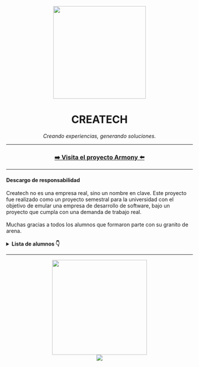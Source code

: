 <div align="center">
<a href="https://github.com/createchsoftware"><img src="https://avatars.githubusercontent.com/u/159196996" width="250px"></a>
<h1>CREATECH</h1>
<i>Creando experiencias, generando soluciones.</i>
<hr>
<h3><a href="https://github.com/createchsoftware/armony">➡️ Visita el proyecto Armony ⬅️</a></h3>
</div>
<hr>
<h4> Descargo de responsabilidad</h4>
Createch no es una empresa real, sino un nombre en clave. Este proyecto fue realizado como un proyecto semestral para la universidad con el objetivo de emular una empresa de desarrollo de software,
bajo un proyecto que cumpla con una demanda de trabajo real.
<br><br>
Muchas gracias a todos los alumnos que formaron parte con su granito de arena.
<br><br>
<details> <summary><b>Lista de alumnos 👇</b></summary>
<i>Profesora: Corina Araceli Ortíz Pérez</i><br><br>

| Nombre | Departamento |
| ------------- | ------------- |
| Héctor Álvarez | Diseño |
| Marco Araujo | Quality Assurance (Q.A.) |
| Armando Armendariz | Testing |
| Brandon Badillo | Testing |
| Alessandra Barajas | Diseño |
| Andrea Belman | Análisis |
| Javier Contreras | Testing |
| William Diez | Diseño |
| Cristian Echeverría | Diseño |
| Antonio Esparza | Testing (Líder) |
| Fernanda García | Líder de proyecto |
| Jahaziel Gerardo | Capacitación e implementación |
| Cristian Gutiérrez | Programación |
| Adolfo Hernández | Marketing |
| Jorge López | Programación |
| Nicole Lugo | Programación |
| Jaime Rangel | Análisis |
| Fernanda Rodríguez | Diseño (Líder) |
| Jorge Rosales | Programación |
| Yahir Saavedra | Programación (Líder) |
| Jesús Sánchez | Marketing |
| Julian Sandoval | Programación |
| Adrián Santelis | Programación |
| Karim Soto | Programación |
| Ian Valenzuela | Administrador de proyecto |
| Juan Valverde | Análisis (Líder) |
</details>
  
<hr>
<div align="center" style="margin:0;">
<a href="http://www.itmexicali.edu.mx/"><img src="https://files.catbox.moe/6dgs0k.png" width="256px"><br></a>
<img src="https://readme-typing-svg.demolab.com?font=Montserrat&pause=250&color=0558F7&center=true&vCenter=true&multiline=true&random=false&width=510&height=80&lines=Instituto+Tecnol%C3%B3gico+de+Mexicali;La+tecnolog%C3%ADa+para+el+bien+de+la+humanidad"/></a>
</div>
